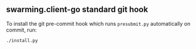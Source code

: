 swarming.client-go standard git hook
------------------------------------

To install the git pre-commit hook which runs `presubmit.py` automatically on
commit, run:

    ./install.py
